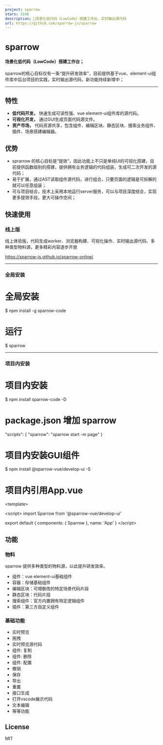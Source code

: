 ```yaml
---
project: sparrow
stars: 3148
description: 🎉场景化低代码（LowCode）搭建工作台，实时输出源代码
url: https://github.com/sparrow-js/sparrow
---
```


sparrow
=======

#### 场景化低代码（LowCode）搭建工作台；

sparrow的核心目标仅有一条“提升研发效率”，目前提供基于vue、element-ui组件库中后台项目的实践，实时输出源代码，新功能持续新增中；

* * *

特性
--

-   **低代码开发，** 快速生成可读性强、vue element-ui组件库的源代码。
-   **可视化开发，** 通过GUI生成页面代码源文件。
-   **资产市场，** 代码资源共享，包含组件、编辑区块、静态区块、搜索业务组件、插件、场景搭建编辑器。

优势
--

-   sprarrow 的核心目标是“提效”，因此功能上不只是单纯UI的可视化搭建，目前提供函数级别的搭建，提供拥有业务逻辑的代码组装，生成可二次开发的源代码；
-   易于扩展，通过AST读取组件源代码，进行组合，只要页面的逻辑是可拆解的就可以任意组装；
-   可与项目结合，技术上采用本地运行server服务，可以与项目深度结合，实现更多提效手段，更大可操作空间；

快速使用
----

### 线上版

线上体验版，代码生成worker、浏览器构建、可视化操作、实时输出源代码、多种类型物料源，更多精彩内容逐步开放

https://sparrow-js.github.io/sparrow-online/

* * *

### 全局安装

# 全局安装
$ npm install -g sparrow-code

# 运行
$ sparrow

* * *

### 项目内安装

# 项目内安装
$ npm install sparrow-code -D

# package.json 增加 sparrow
"scripts": {
  "sparrow": "sparrow start -m page"
}

# 项目内安装GUI组件
$ npm install @sparrow-vue/develop-ui -S

# 项目内引用App.vue
<template\>
  <div id="app"\>
    <router-view /\>
    <sparrow /\>
  </div\>
</template\>

<script\>
import Sparrow from '@sparrow-vue/develop-ui'

export default {
  components: {
    Sparrow
  },
  name: 'App'
}
</script\>

功能
--

### 物料

sparrow 提供多种类型的物料源，以此提升研发效率。

-   组件：vue element-ui基础组件
-   容器：存储基础组件
-   编辑区块：可增删改的特定场景代码片段
-   静态区块：代码片段
-   搜索组件：官方内置拥有特定逻辑组件
-   插件：第三方自定义组件

### 基础功能

-   实时预览
-   拖拽
-   实时预览源代码
-   组件: 复制
-   组件: 删除
-   组件: 配置
-   撤销
-   保存
-   导出
-   重置
-   接口生成
-   打开vscode展示代码
-   文本编辑
-   等等功能

License
-------

MIT
